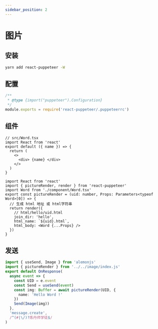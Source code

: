 ```yaml
---
sidebar_position: 2
---
```


# 图片

## 安装

```sh
yarn add react-puppeteer -W
```

## 配置

```cjs
/**
 * @type {import("puppeteer").Configuration}
 */
module.exports = require('react-puppeteer/.puppeteerrc')
```

## 组件

```tsx title="src/image/component/Word.tsx"
// src/Word.tsx
import React from 'react'
export default ({ name }) => {
  return (
    <>
      <div> {name} </div>
    </>
  )
}
```

```tsx title="src/image/index.tsx"
import React from 'react'
import { pictureRender, render } from 'react-puppeteer'
import Word from './component/Word.tsx'
export const pictureRender = (uid: number, Props: Parameters<typeof Word>[0]) => {
  // 生成 html 地址 或 html字符串
  return render({
    // html/hello/uid.html
    join_dir: 'hello',
    html_name: `${uid}.html`,
    html_body: <Word {...Props} />
  })
}
```

## 发送

```ts title="src/apps/word/res.ts"
import { useSend, Image } from 'alemonjs'
import { pictureRender } from '../../image/index.js'
export default OnResponse(
  async event => {
    const UID = e.event
    const Send = useSend(event)
    const img: Buffer = await pictureRender(UID, {
      name: 'Hello Word !'
    })
    Send(Image(img))
  },
  'message.create',
  /^(#|\/)?炼丹师学徒$/
)
```
